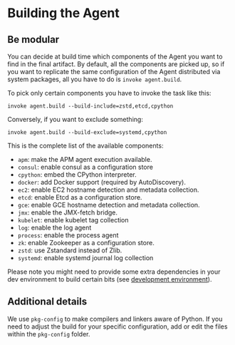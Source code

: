 # Building the Agent

## Be modular

You can decide at build time which components of the Agent you want to find in
the final artifact. By default, all the components are picked up, so if you want
to replicate the same configuration of the Agent distributed via system packages,
all you have to do is `invoke agent.build`.

To pick only certain components you have to invoke the task like this:

```
invoke agent.build --build-include=zstd,etcd,cpython
```

Conversely, if you want to exclude something:

```
invoke agent.build --build-exclude=systemd,cpython
```

This is the complete list of the available components:

* `apm`: make the APM agent execution available.
* `consul`: enable consul as a configuration store
* `cpython`: embed the CPython interpreter.
* `docker`: add Docker support (required by AutoDiscovery).
* `ec2`: enable EC2 hostname detection and metadata collection.
* `etcd`: enable Etcd as a configuration store.
* `gce`: enable GCE hostname detection and metadata collection.
* `jmx`: enable the JMX-fetch bridge.
* `kubelet`: enable kubelet tag collection
* `log`: enable the log agent
* `process`: enable the process agent
* `zk`: enable Zookeeper as a configuration store.
* `zstd`: use Zstandard instead of Zlib.
* `systemd`: enable systemd journal log collection

Please note you might need to provide some extra dependencies in your dev
environment to build certain bits (see [development environment][dev-env]).

## Additional details

We use `pkg-config` to make compilers and linkers aware of Python. If you need
to adjust the build for your specific configuration, add or edit the files within
the `pkg-config` folder.

[dev-env]: agent_dev_env.md
